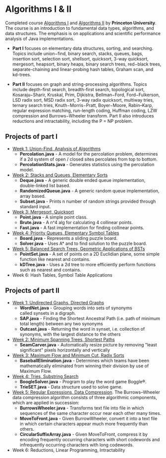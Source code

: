 # Algorithms I & II

Completed course [Algorithms I](https://www.coursera.org/learn/algorithms-part1) and [Algorithms II](https://www.coursera.org/learn/algorithms-part2) by **Princeton University**. The course is an introduction to fundamental data types, algorithms, and data structures. The emphasis is on applications and scientific performance analysis of Java implementations.

* **Part I** focuses on elementary data structures, sorting, and searching. Topics include union−find, binary search, stacks, queues, bags, insertion sort, selection sort, shellsort, quicksort, 3-way quicksort, mergesort, heapsort, binary heaps, binary search trees, red−black trees, separate-chaining and linear-probing hash tables, Graham scan, and kd-trees.

* **Part II** focuses on graph and string-processing algorithms. Topics include depth-first search, breadth-first search, topological sort, Kosaraju−Sharir, Kruskal, Prim, Dijkistra, Bellman−Ford, Ford−Fulkerson, LSD radix sort, MSD radix sort, 3-way radix quicksort, multiway tries, ternary search tries, Knuth−Morris−Pratt, Boyer−Moore, Rabin–Karp, regular expression matching, run-length coding, Huffman coding, LZW compression and Burrows−Wheeler transform. Part II also introduces reductions and intractability, including the P = NP problem.

## Projects of part I
* [Week 1: Union-Find, Analysis of Algorithms](projects-part1/project01)
	* **Percolation.java** - A model for the percolation problem, determines if a 2d system of open / closed sites percolates from top to bottom.
	* **PercolationStats.java** - Generates statistics using the percolation model.
* [Week 2: Stacks and Queues, Elementary Sorts](projects-part1/project02)
 	* **Deque.java** - A generic double ended queue implementation, double-linked list based.
 	* **RandomizedQueue.java** - A generic random queue implementation, array based.
 	* **Subset.java** - Prints n number of random strings provided through standard input.
* [Week 3: Mergesort, Quicksort](projects-part1/project03)
	* **Point.java** - A simple point class.
 	* **Brute.java** - A n^4 alg for calculating 4 collinear points.
 	* **Fast.java** - A fast implementation for finding collinear points.
* [Week 4: Priority Queues, Elementary Symbol Tables](projects-part1/project04)
	* **Board.java** - Represents a sliding puzzle board.
 	* **Solver.java** - Uses A* and to find solution to the puzzle board.
* [Week 5: Balanced Search Trees, Geometric Applications of BSTs](projects-part1/project05)
	* **PointSet.java** - A set of points on a 2D Euclidian plane, some simple function like nearest and contains.
 	* **kDTree.java** - Uses a 2d tree to more efficiently perform functions such as nearest and contains.
* Week 6: Hash Tables, Symbol Table Applications

## Projects of part II
* [Week 1: Undirected Graphs, Directed Graphs](projects-part2/project01)
 	* **WordNet.java** - Grouping words into sets of synonyms called synsets in a digraph.
 	* **SAP.java** - Finding the Shortest Ancestral Path (i.e. path of minimum total length) between any two synonyms
	* **Outcast.java** - Returning the word in synset, i.e. collection of synonyms, with the largest distance to the others
* [Week 2: Minimum Spanning Trees, Shortest Paths](projects-part2/project02)
	* **SeamCarver.java** - Automatically resize picture by removing "least significant" pixels horizontally and vertically
* [Week 3: Maximum Flow and Minimum Cut, Radix Sorts](projects-part2/project03)
	* **BaseballElimination.java** - Determines which teams have been mathematically eliminated from winning their division by use of Maximum Flow.
* [Week 4: Tries, Substring Search](projects-part2/project04)
	* **BoogleSolver.java** - Program to play the word game Boggle®.
	* **TrieSET.java** - Data structure used to solve game.
* [Week 5: Regular Expressions, Data Compression](projects-part2/project05). The Burrows–Wheeler data compression algorithm consists of three algorithmic components, which are applied in succession:
	* **BurrowsWheeler.java** - Transforms text file into file in which sequences of the same character occur near each other many times.
	* **MoveToFront.java** - Given BurrowWheeler, convert it into a text file in which certain characters appear much more frequently than others.
	* **CircularSuffixArray.java** - Given MoveToFront, compress it by encoding frequently occurring characters with short codewords and infrequently occurring characters with long codewords.
 * Week 6: Reductions, Linear Programming, Intractability